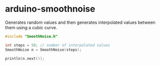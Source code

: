 # arduino-smoothnoise

Generates random values and then generates interpolated values 
between them using a cubic curve.

```c++
#include "SmoothNoise.h"

int steps = 50; // number of interpolated values
SmoothNoise n = SmoothNoise(steps);

println(n.next());
```
